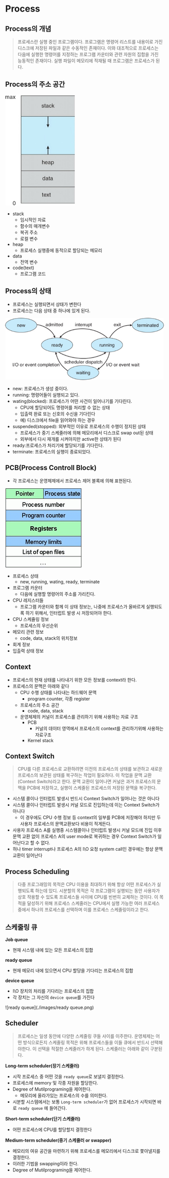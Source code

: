 # Process

## 

## Process의 개념

> 프로세스란 실행 중인 프로그램이다. 프로그램은 명령어 리스트를 내용이로 가진 디스크에 저장된 파일과 같은 수동적인 존재이다. 이와 대조적으로 프로세스는 다음에 실행한 명령어를 지정하는 프로그램 카운터와 관련 자원의 집합을 가진 능동적인 존재이다. 실행 파일이 메모리에 적재될 때 프로그램은 프로세스가 된다.



## Process의 주소 공간

![메모리상의 프로세스](./images/memory.jpg)

* stack
  * 임시적인 자료
  * 함수의 매개변수
  * 복귀 주소
  * 로컬 변수
* heap
  * 프로세스 실행중에 동적으로 할당되는 메모리
* data
  * 전역 변수
* code(text)
  * 프로그램 코드



## Process의 상태

* 프로세스는 실행되면서 상태가 변한다
* 프로세스는 다음 상태 중 하나에 있게 된다.

![프로세스의 상태](./images/state.jpg)

* new: 프로세스가 생성 중이다.
* running: 명령어들이 실행되고 있다.
* wating(blocked): 프로세스가 어떤 사건이 일어나기를 기다린다.
  * CPU에 할당되어도 명령어를 처리할 수 없는 상태
  * 입출력 완료 또는 신호의 수신을 기다린다
  * 예) 디스크에서 file을 읽어와야 하는 경우
* suspended(stopped): 외부적인 이유로 프로세스의 수행이 정지된 상태
  * 프로세스가 중기 스케줄러에 의해 메모리에서 디스크로 swap out된 상태
  * 외부에서 다시 재개를 시켜야지만 active한 상태가 된다
* ready:프로세스가 처리기에 할당되기를 기다린다.
* terminate: 프로세스의 실행이 종료되었다.



## PCB(Process Controll Block)

* 각 프로세스는 운영체제에서 프로세스 제어 블록에 의해 표현된다.

![Process Control Block](./images/pcb2.png)

* 프로세스 상태
  * new, running, wating, ready, terminate
* 프로그램 카운터
  * 다음에 실행할 명령어의 주소를 가리킨다.
* CPU 레지스터들
  * 프로그램 카운터와 함께 이 상태 정보는, 나중에 프로세스가 올바르게 실행되도록 하기 위해서, 인터럽트 발생 시 저장되어야 한다.
* CPU 스케쥴링 정보
  * 프로세스의 우선순위
* 메모리 관련 정보
  * code, data, stack의 위치정보
* 회계 정보
* 입출력 상태 정보



## Context

* 프로세스의 현재 상태를 나타내기 위한 모든 정보를 context라 한다.
* 프로세스의 문맥은 아래와 같다
  * CPU 수행 상태를 나타내는 하드웨어 문맥
    * program counter, 각종 register
  * 프로세스의 주소 공간
    * code, data, stack
  * 운영체제의 커널이 프로세스를 관리하기 위해 사용하는 자료 구조
    * PCB
      * 커널의 데이터 영역에서 프로세스의 context를 관리하기위해 사용하는 자료구조
    * Kernel stack



## Context Switch

> CPU를 다른 프로세스로 교환하려면 이전의 프로세스의 상태를 보관하고 새로운 프로세스의 보관된 상태를 복구하는 작업이 필요하다. 이 작업을 문맥 교환(Context Switch)라고 한다. 문맥 교환이 일어나면 커널은 과거 프로세스의 문맥을 PCB에 저장하고, 실행이 스케줄된 프로세스의 저장된 문맥을 복구한다.

* 시스템 콜이나 인터럽트 발생시 반드시 Context Switch가 일어나는 것은 아니다
* 시스템 콜이나 인터럽트 발생시 커널 모드로 진입하는데 이는 Context Switch가 아니다
  * 이 경우에도 CPU 수행 정보 등 context의 일부를 PCB에 저장해야 하지만 두 사용자 프로세스의 문맥교환보다 비용이 적게든다.
* 사용자 프로세스 A를 실행중 시스템콜이나 인터럽트 발생시 커널 모드에 진입 이후 문맥 교환 없이 프로세스 A의 user mode로 복귀하는 경우 Context Switch가 일어난다고 할 수 없다.
* 허나 timer interrupt나 프로세스 A의  I\O 요청 system call인 경우에는 항상 문맥교환이 일어난다



## Process Scheduling

> 다중 프로그래밍의 목적은 CPU 이용을 최대하기 위해 항상 어떤 프로세스가 실행되도록 하는데 있디. 시분할의 목적은 각 프로그램이 실행되는 동안 사용자가 상호 작용할 수 있도록 프로세스들 사이에 CPU를 빈번히 교체하는 것이다. 이 목적을 달성하기 위해 프로세스 스케줄러는 CPU에서 실행 가능한 여러 프로세스중에서 하나의 프로세스를 선택하며 이를 프로세스 스케줄링이라고 한다.



## 스케줄링 큐

**Job queue**

* 현재 시스템 내에 있는 모든 프로세스의 집합

**ready queue**

* 현재 메모리 내에 있으면서 CPU 할당을 기다리는 프로세스의 집합

**device queue**

* I\O 장치의 처리를 기다리는 프로세스의 집합
* 각 장치는 그 자신의 `device queue`를 가진다

![ready queue](./images/ready queue.png)



## Scheduler

> 프로세스는 일생 동안에 다양한 스케줄링 쿠들 사이를 이주한다. 운영체제는 어떤 방식으로든지 스케줄링 목적은 위해 프로세스들을 이들 큐에서 반드시 선택해야한다. 이 선택을 적절한 스케줄러가 하게 된다. 스케줄러는 아래와 같이 구분된다.

**Long-term scheduler(장기 스케줄러)**

* 시작 프로세스 중 어떤 것을 `ready queue`로 보낼지 결정한다.
* 프로세스에 memory 및 각종 자원을 할당한다.
* Degree of Mutilprograming을 제어한다.
  * 메모리에 올라가있는 프로세스의 수를 의미한다.
* 시분할 시스템에서는 보통 `Long-term scheduler`가 없어 프로세스가 시작되면 바로 `ready queue` 에 들어간다.

**Short-term scheduler(단기 스케줄러)**

* 어떤 프로세스에 CPU를 할당할지 결정한다

**Medium-term scheduler(중기 스케줄러 or swapper)**

* 메모리의 여유 공간을 마련하기 위해 프로세스를 메모리에서 디스크로 쫓아낼지를 결정한다.
* 이러한 기법을 swapping이라 한다.
* Degree of Mutilprograming을 제어한다.
